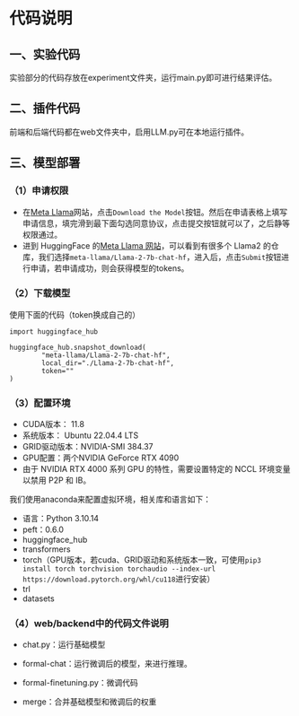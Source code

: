 # 代码说明

## 一、实验代码
实验部分的代码存放在experiment文件夹，运行main.py即可进行结果评估。

## 二、插件代码
前端和后端代码都在web文件夹中，启用LLM.py可在本地运行插件。

## 三、模型部署

### （1）申请权限

- 在[Meta Llama](https://llama.meta.com/)网站，点击`Download the Model`按钮。然后在申请表格上填写申请信息，填完滑到最下面勾选同意协议，点击提交按钮就可以了，之后静等权限通过。
- 进到 HuggingFace 的[Meta Llama 网站](https://huggingface.co/meta-llama)，可以看到有很多个 Llama2 的仓库，我们选择`meta-llama/Llama-2-7b-chat-hf`，进入后，点击`Submit`按钮进行申请，若申请成功，则会获得模型的tokens。

### （2）下载模型

使用下面的代码（token换成自己的）

```
import huggingface_hub

huggingface_hub.snapshot_download(
        "meta-llama/Llama-2-7b-chat-hf",
        local_dir="./Llama-2-7b-chat-hf",
        token=""
)
```

### （3）配置环境

- CUDA版本： 11.8
- 系统版本： Ubuntu 22.04.4 LTS
- GRID驱动版本：NVIDIA-SMI 384.37
- GPU配置：两个NVIDIA GeForce RTX 4090
- 由于 NVIDIA RTX 4000 系列 GPU 的特性，需要设置特定的 NCCL 环境变量以禁用 P2P 和 IB。

我们使用anaconda来配置虚拟环境，相关库和语言如下：

- 语言：Python 3.10.14
- peft：0.6.0
- huggingface_hub
- transformers
- torch（GPU版本，若cuda、GRID驱动和系统版本一致，可使用`pip3 install torch torchvision torchaudio --index-url https://download.pytorch.org/whl/cu118`进行安装）
- trl
- datasets


### （4）web/backend中的代码文件说明

- chat.py：运行基础模型

- formal-chat：运行微调后的模型，来进行推理。
- formal-finetuning.py：微调代码
- merge：合并基础模型和微调后的权重



### 
